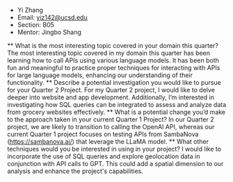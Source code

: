 - Yi Zhang
- Email: yiz142@ucsd.edu
- Section: B05
- Mentor: Jingbo Shang

** What is the most interesting topic covered in your domain this quarter?
The most interesting topic covered in my domain this quarter has been learning how to call APIs using various language models. It has been both fun and meaningful to practice proper techniques for interacting with APIs for large language models, enhancing our understanding of their functionality.
** Describe a potential investigation you would like to pursue for your Quarter 2 Project.
For my Quarter 2 project, I would like to delve deeper into website and app development. Additionally, I’m interested in investigating how SQL queries can be integrated to assess and analyze data from grocery websites effectively.
** What is a potential change you’d make to the approach taken in your current Quarter 1 Project?
In our Quarter 2 project, we are likely to transition to calling the OpenAI API, whereas our current Quarter 1 project focuses on testing APIs from SambaNova (https://sambanova.ai/) that leverage the LLaMA model.
** What other techniques would you be interested in using in your project?
I would like to incorporate the use of SQL queries and explore geolocation data in conjunction with API calls to GPT. This could add a spatial dimension to our analysis and enhance the project's capabilities.
